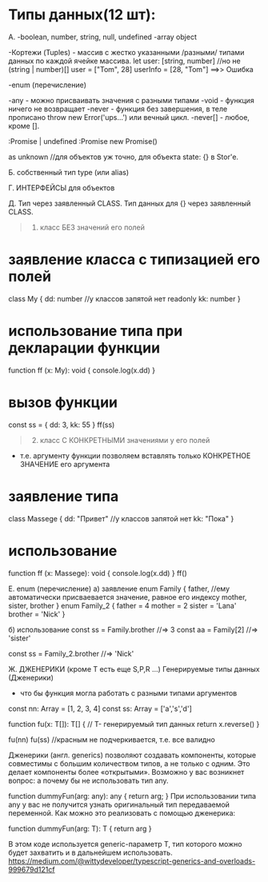 # Типы данных(12 шт):

А.
-boolean, number, string, null, undefined
-array object

-Кортежи (Tuples) - массив с жестко указанными /разными/ типами данных по каждой ячейке массива.
let user: [string, number]    //но не (string | number)[]
user = ["Tom", 28]
userInfo = [28, "Tom"]   ==>> Ошибка


-enum  (перечисление) 

-any    - можно присваивать значения с разными типами
-void   - функция ничего не возвращает
-never   - функция без завершения, в теле прописано throw new Error('ups...') или вечный цикл.
-never[] - любое, кроме [].

:Promise<User> | undefined 
:Promise<any>
new Promise<IPlayer>()

as unknown     //для объектов уж точно, для объекта state: {} в Stor'e.



Б. собственный тип type (или alias)

Г. ИНТЕРФЕЙСЫ для объектов


Д. Тип через заявленный CLASS.
Тип данных для {} через заявленный CLASS.

>1. класс БЕЗ значений его полей
# заявление класса с типизацией его полей
class My {
  dd: number             //у классов запятой нет
  readonly kk: number
}

# использование типа при декларации функции
function ff (x: My): void {
  console.log(x.dd)
}

# вызов функции
const ss = {
  dd: 3, 
  kk: 55
}
ff(ss)


>2. класс C КОНКРЕТНЫМИ значениями у его полей
- т.е. аргументу функции позволяем вставлять только КОНКРЕТНОЕ ЗНАЧЕНИЕ его аргумента
# заявление типа
class Massege {
  dd: "Привет"   //у классов запятой нет
  kk: "Пока"
}

# использование
function ff (x: Massege): void {
  console.log(x.dd)
}
ff()






Е. enum  (перечисление) 
а) заявление 
enum Family {
  father,  //ему автоматически присваевается значение, равное его индексу
  mother,
  sister,
  brother
}
enum Family_2 {
  father = 4
  mother = 2
  sister = 'Lana'
  brother = 'Nick'
}

б) использование
const ss = Family.brother    //=> 3
const aa = Family[2]         //=> 'sister'

const ss = Family_2.brother    //=> 'Nick'








Ж. ДЖЕНЕРИКИ  (кроме T есть еще S,P,R ...)
Генерируемые типы данных (Дженерики)
- что бы функция могла работать с разными типами аргументов

const nn: Array<number> = [1, 2, 3, 4]
const ss: Array<string> = ['a','s','d']

function fu<T>(x: T[]): T[] {   // T- генерируемый тип данных
    return x.reverse()
}

fu(nn)
fu(ss)  //красным не подчеркивается, т.е. все валидно


Дженерики (англ. generics) позволяют создавать компоненты, которые совместимы с большим количеством типов, а не только с одним. Это делает компоненты более «открытыми».
Возможно у вас возникнет вопрос: а почему бы не использовать тип any.

function dummyFun(arg: any): any {
 return arg;
}
При использовании типа any у вас не получится узнать оригинальный тип передаваемой переменной.
Как можно это реализовать с помощью дженерика:

function dummyFun(arg: T): T {
 return arg
}

В этом коде используется generic-параметр T, тип которого можно будет захватить и в дальнейшем использовать.
https://medium.com/@wittydeveloper/typescript-generics-and-overloads-999679d121cf








